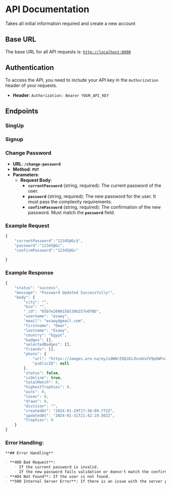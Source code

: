 # API Documentation

Takes all initial information required and create a new account

## Base URL

The base URL for all API requests is: [`http://localhost:8000`](http://localhost:8000/)

## Authentication

To access the API, you need to include your API key in the `Authorization` header of your requests.

- **Header**: `Authorization: Bearer YOUR_API_KEY`

## Endpoints

### SingUp

### **Signup**

### **Change Password**

- **URL**: **`/change-password`**
- **Method**: **`PUT`**
- **Parameters**:
    - **Request Body**:
        - **`currentPassword`** (string, required): The current password of the user.
        - **`password`** (string, required): The new password for the user. It must pass the complexity requirements.
        - **`confirmPassword`** (string, required): The confirmation of the new password. Must match the **`password`** field.

### Example Request

```jsx
{
    "currentPassword":"12345@Gc$",
    "password":"12345@Gc",
    "confirmPassword":"12345@Gc"

}
```

### Example Response

```jsx
{
    "status": "success",
    "message": "Password Updated Successfully!",
    "body": {
        "city": "",
        "bio": "",
        "_id": "65b7e209015b539b257e0f0b",
        "username": "esawy",
        "email": "esawy@gmail.com",
        "firstname": "Omar",
        "lastname": "Esawy",
        "country": "Egypt",
        "badges": [],
        "selectedBadges": [],
        "friends": [],
        "photo": {
            "url": "https://images.are.na/eyJidWNrZXQiOiJhcmVuYV9pbWFnZXMiLCJrZXkiOiI4MDQwOTc0L29yaWdpbmFsX2ZmNGYxZjQzZDdiNzJjYzMxZDJlYjViMDgyN2ZmMWFjLnBuZyIsImVkaXRzIjp7InJlc2l6ZSI6eyJ3aWR0aCI6MTIwMCwiaGVpZ2h0IjoxMjAwLCJmaXQiOiJpbnNpZGUiLCJ3aXRob3V0RW5sYXJnZW1lbnQiOnRydWV9LCJ3ZWJwIjp7InF1YWxpdHkiOjkwfSwianBlZyI6eyJxdWFsaXR5Ijo5MH0sInJvdGF0ZSI6bnVsbH19?bc=0",
            "publicID": null
        },
        "status": false,
        "isOnline": true,
        "totalMatch": 0,
        "highestTrophies": 0,
        "wins": 0,
        "loses": 0,
        "draws": 0,
        "division": "",
        "createdAt": "2024-01-29T17:36:09.772Z",
        "updatedAt": "2024-01-31T21:42:19.502Z",
        "Trophies": 0
    }
}
```

### Error Handling:

```markdown
**## Error Handling**

- **400 Bad Request**:
    - If the current password is invalid.
    - If the new password fails validation or doesn't match the confirmation.
- **404 Not Found**: If the user is not found.
- **500 Internal Server Error**: If there is an issue with the server processing the request.
```